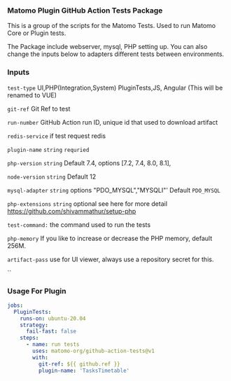 ### Matomo Plugin GitHub Action Tests Package

This is a group of the scripts for the Matomo Tests. Used to run Matomo Core or Plugin tests.

The Package include webserver, mysql, PHP setting up. You can also change the inputs below to adapters different tests between environments.

### Inputs

`test-type` UI,PHP(Integration,System) PluginTests,JS, Angular (This will be renamed to VUE)

`git-ref` Git Ref to test

`run-number` GitHub Action run ID, unique id that used to download artifact

`redis-service` if test request redis

`plugin-name` `string` `requried`

`php-version`  `string` Default 7.4, options [7.2, 7.4, 8.0, 8.1],

`node-version` `string` Default 12

`mysql-adapter` `string` options "PDO_MYSQL","MYSQLI"' Default `PDO_MYSQL`

`php-extensions` `string` optional see here for more detail https://github.com/shivammathur/setup-php

`test-command:` the command used to run the tests

`php-memory` If you like to increase or decrease the PHP memory, default 256M.

`artifact-pass` use for UI viewer, always use a repository secret for this.


``

### Usage For Plugin
```yaml
jobs:
  PluginTests:
    runs-on: ubuntu-20.04
    strategy:
      fail-fast: false
    steps:
      - name: run tests
        uses: matomo-org/github-action-tests@v1
        with:
          git-ref: ${{ github.ref }}
          plugin-name: 'TasksTimetable'
```
